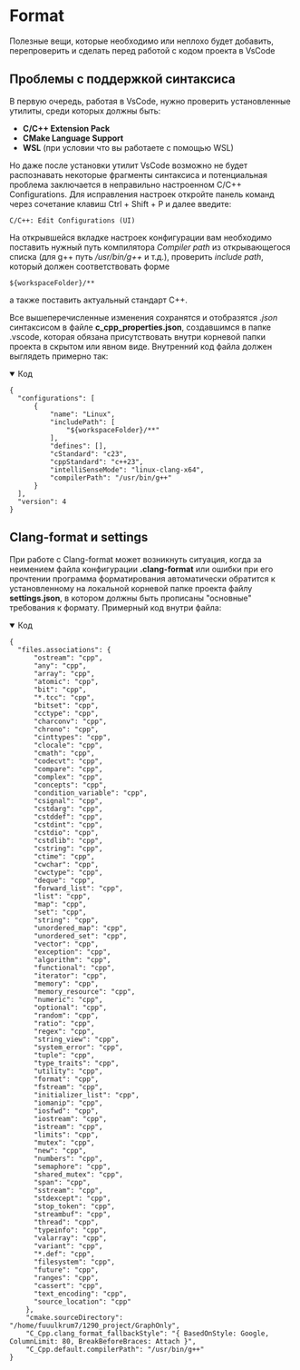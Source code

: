 # Format

Полезные вещи, которые необходимо или неплохо будет добавить, перепроверить и сделать перед работой с кодом проекта в VsCode

## Проблемы с поддержкой синтаксиса

В первую очередь, работая в VsCode, нужно проверить установленные утилиты, среди которых должны быть:

- **C/C++ Extension Pack**  
- **CMake Language Support**  
- **WSL** (при условии что вы работаете с помощью WSL)

Но даже после установки утилит VsCode возможно не будет распознавать некоторые фрагменты синтаксиса и потенциальная проблема заключается в неправильно настроенном C/C++ Configurations. Для исправления настроек откройте панель команд через сочетание клавиш Ctrl + Shift + P и далее введите:

```
C/C++: Edit Configurations (UI)
```

На открывшейся вкладке настроек конфигурации вам необходимо поставить нужный путь компилятора _Compiler path_ из открывающегося списка (для g++ путь _/usr/bin/g++_ и т.д.), проверить _include path_, который должен соответствовать форме

```
${workspaceFolder}/**
```

а также поставить актуальный стандарт C++.

Все вышеперечисленные изменения сохранятся и отобразятся _.json_ синтаксисом в файле **c_cpp_properties.json**, создавшимся в папке .vscode, которая обязана присутствовать внутри корневой папки проекта в скрытом или явном виде. Внутренний код файла должен выглядеть примерно так:

<details open>
  <summary>Код</summary>

  ```
  {  
    "configurations": [  
        {  
            "name": "Linux",  
            "includePath": [    
                "${workspaceFolder}/**"    
            ],  
            "defines": [],  
            "cStandard": "c23",   
            "cppStandard": "c++23",    
            "intelliSenseMode": "linux-clang-x64",  
            "compilerPath": "/usr/bin/g++"  
        }  
    ],  
    "version": 4  
  }
  ```

</details>

## Clang-format и settings

При работе с Clang-format может возникнуть ситуация, когда за неимением файла конфигурации **.clang-format** или ошибки при его прочтении программа форматирования автоматически обратится к установленному на локальной корневой папке проекта файлу **settings.json**, в котором должны быть прописаны "основные" требования к формату. Примерный код внутри файла:

<details open>
  <summary>Код</summary>

  ```
  {
    "files.associations": {
        "ostream": "cpp",
        "any": "cpp",
        "array": "cpp",
        "atomic": "cpp",
        "bit": "cpp",
        "*.tcc": "cpp",
        "bitset": "cpp",
        "cctype": "cpp",
        "charconv": "cpp",
        "chrono": "cpp",
        "cinttypes": "cpp",
        "clocale": "cpp",
        "cmath": "cpp",
        "codecvt": "cpp",
        "compare": "cpp",
        "complex": "cpp",
        "concepts": "cpp",
        "condition_variable": "cpp",
        "csignal": "cpp",
        "cstdarg": "cpp",
        "cstddef": "cpp",
        "cstdint": "cpp",
        "cstdio": "cpp",
        "cstdlib": "cpp",
        "cstring": "cpp",
        "ctime": "cpp",
        "cwchar": "cpp",
        "cwctype": "cpp",
        "deque": "cpp",
        "forward_list": "cpp",
        "list": "cpp",
        "map": "cpp",
        "set": "cpp",
        "string": "cpp",
        "unordered_map": "cpp",
        "unordered_set": "cpp",
        "vector": "cpp",
        "exception": "cpp",
        "algorithm": "cpp",
        "functional": "cpp",
        "iterator": "cpp",
        "memory": "cpp",
        "memory_resource": "cpp",
        "numeric": "cpp",
        "optional": "cpp",
        "random": "cpp",
        "ratio": "cpp",
        "regex": "cpp",
        "string_view": "cpp",
        "system_error": "cpp",
        "tuple": "cpp",
        "type_traits": "cpp",
        "utility": "cpp",
        "format": "cpp",
        "fstream": "cpp",
        "initializer_list": "cpp",
        "iomanip": "cpp",
        "iosfwd": "cpp",
        "iostream": "cpp",
        "istream": "cpp",
        "limits": "cpp",
        "mutex": "cpp",
        "new": "cpp",
        "numbers": "cpp",
        "semaphore": "cpp",
        "shared_mutex": "cpp",
        "span": "cpp",
        "sstream": "cpp",
        "stdexcept": "cpp",
        "stop_token": "cpp",
        "streambuf": "cpp",
        "thread": "cpp",
        "typeinfo": "cpp",
        "valarray": "cpp",
        "variant": "cpp",
        "*.def": "cpp",
        "filesystem": "cpp",
        "future": "cpp",
        "ranges": "cpp",
        "cassert": "cpp",
        "text_encoding": "cpp",
        "source_location": "cpp"
      },
      "cmake.sourceDirectory": "/home/fuuulkrum7/1290_project/GraphOnly",
      "C_Cpp.clang_format_fallbackStyle": "{ BasedOnStyle: Google, ColumnLimit: 80, BreakBeforeBraces: Attach }",
      "C_Cpp.default.compilerPath": "/usr/bin/g++"
  }
  ```

</details>